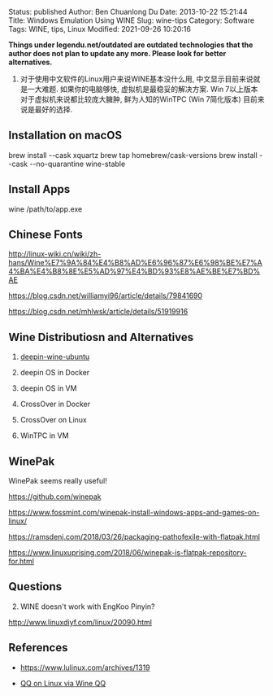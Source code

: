 Status: published
Author: Ben Chuanlong Du
Date: 2013-10-22 15:21:44
Title: Windows Emulation Using WINE
Slug: wine-tips
Category: Software
Tags: WINE, tips, Linux
Modified: 2021-09-26 10:20:16

**Things under legendu.net/outdated are outdated technologies that the author does not plan to update any more. Please look for better alternatives.**


1. 对于使用中文软件的Linux用户来说WINE基本没什么用, 中文显示目前来说就是一大难题.
    如果你的电脑够快, 虚拟机是最稳妥的解决方案. 
    Win 7以上版本对于虚拟机来说都比较庞大臃肿,
    鲜为人知的WinTPC (Win 7简化版本) 目前来说是最好的选择.

## Installation on macOS

brew install --cask xquartz
brew tap homebrew/cask-versions
brew install --cask --no-quarantine wine-stable

## Install Apps

wine /path/to/app.exe

## Chinese Fonts

http://linux-wiki.cn/wiki/zh-hans/Wine%E7%9A%84%E4%B8%AD%E6%96%87%E6%98%BE%E7%A4%BA%E4%B8%8E%E5%AD%97%E4%BD%93%E8%AE%BE%E7%BD%AE

https://blog.csdn.net/williamyi96/article/details/79841690

https://blog.csdn.net/mhlwsk/article/details/51919916

## Wine Distributiosn and Alternatives

1. [deepin-wine-ubuntu](https://github.com/wszqkzqk/deepin-wine-ubuntu)

2. deepin OS in Docker 

3. deepin OS in VM 

4. CrossOver in Docker

5. CrossOver on Linux

4. WinTPC in VM


## WinePak

WinePak seems really useful!

https://github.com/winepak

https://www.fossmint.com/winepak-install-windows-apps-and-games-on-linux/

https://ramsdenj.com/2018/03/26/packaging-pathofexile-with-flatpak.html

https://www.linuxuprising.com/2018/06/winepak-is-flatpak-repository-for.html


## Questions

2. WINE doesn't work with EngKoo Pinyin?

http://www.linuxdiyf.com/linux/20090.html


## References

- https://www.lulinux.com/archives/1319

- [QQ on Linux via Wine QQ](http://www.legendu.net/misc/blog/wine-qq-tips)
